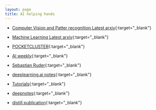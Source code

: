 ```yaml
---
layout: page
title: AI helping hands
---
```



- [Computer Vision and Patter recognition Latest arxiv](https://arxiv.org/list/cs.CV/recent){:target="_blank"}

- [Machine Learning Latest arxiv](https://arxiv.org/list/cs.LG/recent){:target="_blank"}

- [POCKETCLUSTER](https://blog.pocketcluster.io/){:target="_blank"}

- [AI weekly](http://aidl.io/issues){:target="_blank"}

- [Sebastian Ruder](http://ruder.io/){:target="_blank"}

- [deeplearning.ai notes](https://github.com/mbadry1/DeepLearning.ai-Summary){:target="_blank"}

- [Tutorials](http://ufldl.stanford.edu/wiki/index.php/UFLDL_Tutorial){:target="_blank"}

- [deepnotes](https://deepnotes.io/){:target="_blank"}

- [distill publication](https://distill.pub/){:target="_blank"}

